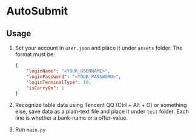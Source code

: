 # AutoSubmit

## Usage

1. Set your account in `user.json` and place it under `assets` folder. The format must be:

    ```json
    {
        "loginName": "<YOUR_USERNAME>",
        "loginPassword": "<YOUR_PASSWORD>",
        "loginTerminalType": 10,
        "isCarryOn": 1
    }
    ```

2. Recognize table data using Tencent QQ (Ctrl + Alt + O) or something else, save data as a plain-text file and place it under `test` folder. Each line is whether a bank-name or a offer-value.

3. Run `main.py`
